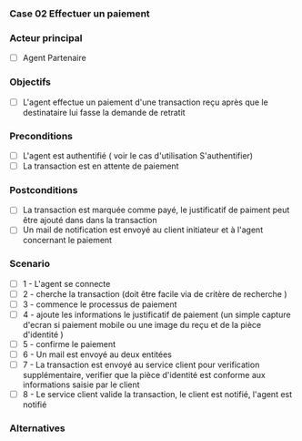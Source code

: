 ### Case 02 Effectuer un paiement

### Acteur principal

- [ ] Agent Partenaire

### Objectifs
- [ ] L'agent effectue un paiement d'une transaction reçu après que le destinataire lui fasse la demande de retratit
### Preconditions
- [ ] L'agent est authentifié ( voir le cas d'utilisation S'authentifier)
- [ ] La transaction est en attente de paiement 

### Postconditions

- [ ] La transaction est marquée comme payé, le justificatif de paiment peut être ajouté dans dans la transaction
- [ ] Un mail de notification est envoyé au client initiateur et à l'agent concernant le paiement

### **Scenario**

- [ ] 1 - L'agent se connecte 
- [ ] 2 - cherche la transaction (doit être facile via de critère de recherche )
- [ ] 3 -  commence le processus de paiement
- [ ] 4 - ajoute les informations  le justificatif de paiement (un simple capture d'ecran si paiement mobile ou une image du reçu et de la pièce d'identité ) 
- [ ] 5 - confirme le paiement 
- [ ] 6 - Un mail est envoyé au deux entitées
- [ ] 7 - La transaction est envoyé au service client pour verification supplémentaire, verifier que la pièce d'identité est conforme aux informations saisie par le client
- [ ] 8 - Le service client valide la transaction, le client est notifié, l'agent est notifié

### Alternatives




